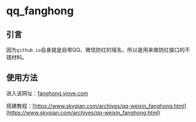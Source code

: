 # qq_fanghong

## 引言

因为`github.io`自身就是自带QQ、微信防红的域名，所以是用来做防红接口的不错材料。

## 使用方法

进入该网址：[fanghong.yiove.com](https://fanghong.yiove.com)

搭建教程：[https://www.skyqian.com/archives/qq-weixin_fanghong.html](https://www.skyqian.com/archives/qq-weixin_fanghong.html)
